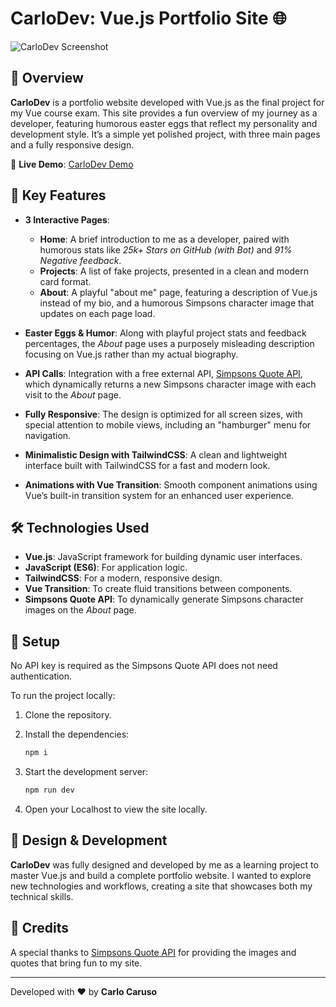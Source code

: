 # CarloDev: Vue.js Portfolio Site 🌐

![CarloDev Screenshot](src/images/vue-carlodev-preview.png)

## 🌟 Overview

**CarloDev** is a portfolio website developed with Vue.js as the final project for my Vue course exam. This site provides a fun overview of my journey as a developer, featuring humorous easter eggs that reflect my personality and development style. It’s a simple yet polished project, with three main pages and a fully responsive design.

🔗 **Live Demo**: [CarloDev Demo](https://carlodev-vue.netlify.app/)

## 🚀 Key Features

- **3 Interactive Pages**:

  - **Home**: A brief introduction to me as a developer, paired with humorous stats like _25k+ Stars on GitHub (with Bot)_ and _91% Negative feedback_.
  - **Projects**: A list of fake projects, presented in a clean and modern card format.
  - **About**: A playful "about me" page, featuring a description of Vue.js instead of my bio, and a humorous Simpsons character image that updates on each page load.

- **Easter Eggs & Humor**: Along with playful project stats and feedback percentages, the _About_ page uses a purposely misleading description focusing on Vue.js rather than my actual biography.

- **API Calls**: Integration with a free external API, [Simpsons Quote API](https://thesimpsonsquoteapi.glitch.me/quotes), which dynamically returns a new Simpsons character image with each visit to the _About_ page.

- **Fully Responsive**: The design is optimized for all screen sizes, with special attention to mobile views, including an "hamburger" menu for navigation.

- **Minimalistic Design with TailwindCSS**: A clean and lightweight interface built with TailwindCSS for a fast and modern look.

- **Animations with Vue Transition**: Smooth component animations using Vue’s built-in transition system for an enhanced user experience.

## 🛠 Technologies Used

- **Vue.js**: JavaScript framework for building dynamic user interfaces.
- **JavaScript (ES6)**: For application logic.
- **TailwindCSS**: For a modern, responsive design.
- **Vue Transition**: To create fluid transitions between components.
- **Simpsons Quote API**: To dynamically generate Simpsons character images on the _About_ page.

## 🔧 Setup

No API key is required as the Simpsons Quote API does not need authentication.

To run the project locally:

1. Clone the repository.
2. Install the dependencies:

   ```bash
   npm i
   ```

3. Start the development server:

   ```bash
   npm run dev
   ```

4. Open your Localhost to view the site locally.

## 🎨 Design & Development

**CarloDev** was fully designed and developed by me as a learning project to master Vue.js and build a complete portfolio website. I wanted to explore new technologies and workflows, creating a site that showcases both my technical skills.

## 🙏 Credits

A special thanks to [Simpsons Quote API](https://thesimpsonsquoteapi.glitch.me/) for providing the images and quotes that bring fun to my site.

---

Developed with ❤️ by **Carlo Caruso**
